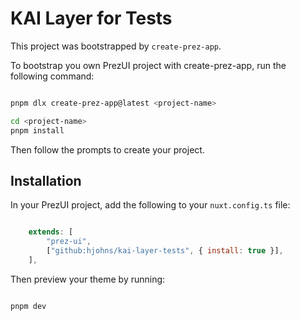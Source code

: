 # KAI Layer for Tests

This project was bootstrapped by `create-prez-app`.

To bootstrap you own PrezUI project with create-prez-app, run the following command:

```bash

pnpm dlx create-prez-app@latest <project-name>

cd <project-name>
pnpm install

```

Then follow the prompts to create your project.

## Installation

In your PrezUI project, add the following to your `nuxt.config.ts` file:

```javascript

    extends: [
        "prez-ui",
        ["github:hjohns/kai-layer-tests", { install: true }],
    ],

```

Then preview your theme by running:

```bash

pnpm dev

```
